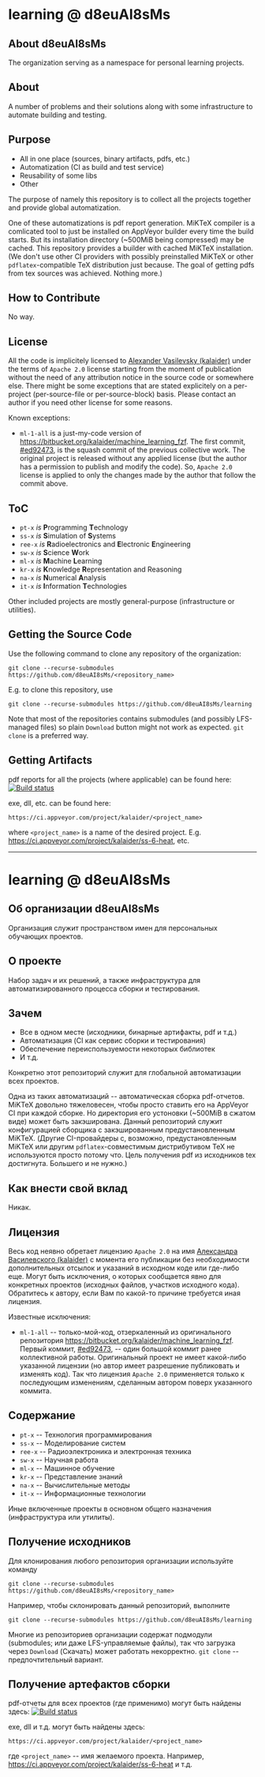 # learning @ d8euAI8sMs

## About d8euAI8sMs

The organization serving as a namespace for personal learning projects.

## About

A number of problems and their solutions along with some infrastructure to automate building and testing.

## Purpose

* All in one place (sources, binary artifacts, pdfs, etc.)
* Automatization (CI as build and test service)
* Reusability of some libs
* Other

The purpose of namely this repository is to collect all the projects together and provide global automatization.

One of these automatizations is pdf report generation. MiKTeX compiler is a comlicated tool to just be installed on AppVeyor builder every time the build starts. But its installation directory (~500MiB being compressed) may be cached. This repository provides a builder with cached MiKTeX installation. (We don't use other CI providers with possibly preinstalled MiKTeX or other `pdflatex`-compatible TeX distribution just because. The goal of getting pdfs from tex sources was achieved. Nothing more.)

## How to Contribute

No way.

## License

All the code is implicitely licensed to [Alexander Vasilevsky (kalaider)](https://github.com/kalaider) under the terms of `Apache 2.0` license starting from the moment of publication without the need of any attribution notice in the source code or somewhere else. There might be some exceptions that are stated explicitely on a per-project (per-source-file or per-source-block) basis. Please contact an author if you need other license for some reasons.

Known exceptions:

* `ml-1-all` is a just-my-code version of https://bitbucket.org/kalaider/machine_learning_fzf. The first commit, [#ed92473](https://github.com/d8euAI8sMs/ml-1-all/commit/ed924739686c443dc4816916cd8a6c9a6be6d1dc), is the squash commit of the previous collective work. The original project is released without any applied license (but the author has a permission to publish and modify the code). So, `Apache 2.0` license is applied to only the changes made by the author that follow the commit above.

## ToC

* `pt-x` _is_ **P**rogramming **T**echnology
* `ss-x` _is_ **S**imulation of **S**ystems
* `ree-x` _is_ **R**adioelectronics and **E**lectronic **E**ngineering
* `sw-x` _is_ **S**cience **W**ork
* `ml-x` _is_ **M**achine **L**earning
* `kr-x` _is_ **K**nowledge **R**epresentation and Reasoning
* `na-x` _is_ **N**umerical **A**nalysis
* `it-x` _is_ **I**nformation **T**echnologies

Other included projects are mostly general-purpose (infrastructure or utilities).

## Getting the Source Code

Use the following command to clone any repository of the organization:

```git
git clone --recurse-submodules https://github.com/d8euAI8sMs/<repository_name>
```

E.g. to clone this repository, use

```git
git clone --recurse-submodules https://github.com/d8euAI8sMs/learning
```

Note that most of the repositories contains submodules (and possibly LFS-managed files) so plain `Download` button might not work as expected. `git clone` is a preferred way.

## Getting Artifacts

pdf reports for all the projects (where applicable) can be found here: [![Build status](https://ci.appveyor.com/api/projects/status/1n2vfw3i1l7mp23x?svg=true)](https://ci.appveyor.com/project/kalaider/learning)

exe, dll, etc. can be found here:

```
https://ci.appveyor.com/project/kalaider/<project_name>
```

where `<project_name>` is a name of the desired project. E.g. https://ci.appveyor.com/project/kalaider/ss-6-heat, etc.

---

# learning @ d8euAI8sMs

## Об организации d8euAI8sMs

Организация служит пространством имен для персональных обучающих проектов.

## О проекте

Набор задач и их решений, а также инфраструктура для автоматизированного процесса сборки и тестирования.

## Зачем

* Все в одном месте (исходники, бинарные артифакты, pdf и т.д.)
* Автоматизация (CI как сервис сборки и тестирования)
* Обеспечение переиспользуемости некоторых библиотек
* И т.д.

Конкретно этот репозиторий служит для глобальной автоматизации всех проектов.

Одна из таких автоматизаций -- автоматическая сборка pdf-отчетов. MiKTeX довольно тяжеловесен, чтобы просто ставить его на AppVeyor CI при каждой сборке. Но директория его устоновки (~500MiB в сжатом виде) может быть закэширована. Данный репозиторий служит конфигурацией сборщика с закэшированным предустановленным MiKTeX. (Другие CI-провайдеры с, возможно, предустановленным MiKTeX или другим `pdflatex`-совместимым дистрибутивом TeX не используются просто потому что. Цель получения pdf из исходников tex достигнута. Большего и не нужно.)

## Как внести свой вклад

Никак.

## Лицензия

Весь код неявно обретает лицензию `Apache 2.0` на имя [Александра Василевского (kalaider)](https://github.com/kalaider) с момента его публикации без необходимости дополнительных отсылок и указаний в исходном коде или где-либо еще. Могут быть исключения, о которых сообщается явно для конкретных проектов (исходных файлов, участков исходного кода). Обратитесь к автору, если Вам по какой-то причине требуется иная лицензия.

Известные исключения:

* `ml-1-all` -- только-мой-код, отзеркаленный из оригинального репозитория https://bitbucket.org/kalaider/machine_learning_fzf. Первый коммит, [#ed92473](https://github.com/d8euAI8sMs/ml-1-all/commit/ed924739686c443dc4816916cd8a6c9a6be6d1dc), -- один большой коммит ранее коллективной работы. Оригинальный проект не имеет какой-либо указанной лицензии (но автор имеет разрешение публиковать и изменять код). Так что лицензия `Apache 2.0` применяется только к последующим изменениям, сделанным автором поверх указанного коммита.

## Содержание

* `pt-x` -- Технология программирования
* `ss-x` -- Моделирование систем
* `ree-x` -- Радиоэлектроника и электронная техника
* `sw-x` -- Научная работа
* `ml-x` -- Машинное обучение
* `kr-x` -- Представление знаний
* `na-x` -- Вычислительные методы
* `it-x` -- Информационные технологии

Иные включенные проекты в основном общего назначения (инфраструктура или утилиты).

## Получение исходников

Для клонирования любого репозитория организации используйте команду

```git
git clone --recurse-submodules https://github.com/d8euAI8sMs/<repository_name>
```

Например, чтобы склонировать данный репозиторий, выполните

```git
git clone --recurse-submodules https://github.com/d8euAI8sMs/learning
```

Многие из репозиториев организации содержат подмодули (submodules; или даже LFS-управляемые файлы), так что загрузка через `Download` (Скачать) может работать некорректно. `git clone` -- предпочтительный вариант.

## Получение артефактов сборки

pdf-отчеты для всех проектов (где применимо) могут быть найдены здесь: [![Build status](https://ci.appveyor.com/api/projects/status/1n2vfw3i1l7mp23x?svg=true)](https://ci.appveyor.com/project/kalaider/learning)

exe, dll и т.д. могут быть найдены здесь:

```
https://ci.appveyor.com/project/kalaider/<project_name>
```

где `<project_name>` -- имя желаемого проекта. Например, https://ci.appveyor.com/project/kalaider/ss-6-heat и т.д.
